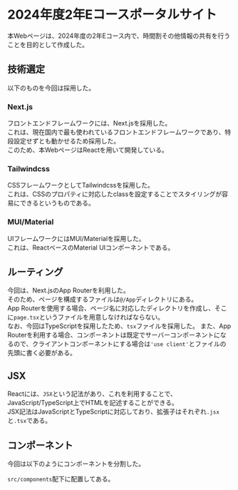 # 2024年度2年Eコースポータルサイト

本Webページは、2024年度の2年Eコース内で、時間割その他情報の共有を行うことを目的として作成した。  

## 技術選定

以下のものを今回は採用した。

### Next.js

フロントエンドフレームワークには、Next.jsを採用した。  
これは、現在国内で最も使われているフロントエンドフレームワークであり、特段設定せずとも動かせるため採用した。  
このため、本WebページはReactを用いて開発している。

### Tailwindcss

CSSフレームワークとしてTailwindcssを採用した。  
これは、CSSのプロパティに対応したclassを設定することでスタイリングが容易にできるというものである。

### MUI/Material

UIフレームワークにはMUI/Materialを採用した。  
これは、ReactベースのMaterial UIコンポーネントである。

## ルーティング

今回は、Next.jsのApp Routerを利用した。  
そのため、ページを構成するファイルは`@/App`ディレクトリにある。  
App Routerを使用する場合、ページ名に対応したディレクトリを作成し、そこに`page.tsx`というファイルを用意しなければならない。  
なお、今回はTypeScriptを採用したため、`tsx`ファイルを採用した。
また、App Routerを利用する場合、コンポーネントは既定でサーバーコンポーネントになるので、クライアントコンポーネントにする場合は`'use client'`とファイルの先頭に書く必要がある。

## JSX

Reactには、`JSX`という記法があり、これを利用することで、JavaScript/TypeScript上でHTMLを記述することができる。  
JSX記法はJavaScriptとTypeScriptに対応しており、拡張子はそれぞれ`.jsx`と`.tsx`である。

## コンポーネント

今回は以下のようにコンポーネントを分割した。

`src/components`配下に配置してある。
